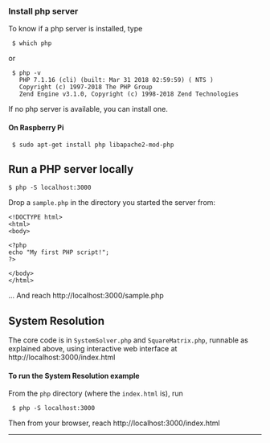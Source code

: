 ### Install php server
To know if a php server is installed, type
```
 $ which php
```
or
```
 $ php -v
   PHP 7.1.16 (cli) (built: Mar 31 2018 02:59:59) ( NTS )
   Copyright (c) 1997-2018 The PHP Group
   Zend Engine v3.1.0, Copyright (c) 1998-2018 Zend Technologies
```
If no php server is available, you can install one.
#### On Raspberry Pi
```
 $ sudo apt-get install php libapache2-mod-php
```

## Run a PHP server locally

`$ php -S localhost:3000`

Drop a `sample.php` in the directory you started the server from:
```
<!DOCTYPE html>
<html>
<body>

<?php
echo "My first PHP script!";
?>

</body>
</html>
```
... And reach http://localhost:3000/sample.php

## System Resolution
The core code is in `SystemSolver.php` and `SquareMatrix.php`, runnable as explained above, using interactive web interface at http://localhost:3000/index.html

#### To run the System Resolution example
From the `php` directory (where the `index.html` is), run
```
 $ php -S localhost:3000
```

Then from your browser, reach http://localhost:3000/index.html

---

